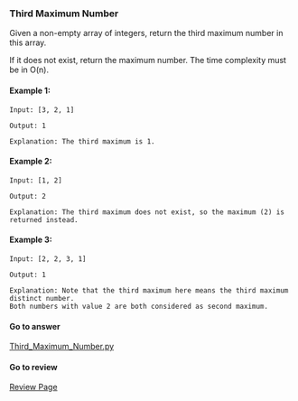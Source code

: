 ### Third Maximum Number

Given a non-empty array of integers, return the third maximum number in this array. 

If it does not exist, return the maximum number. The time complexity must be in O(n).

#### Example 1:

```
Input: [3, 2, 1]

Output: 1

Explanation: The third maximum is 1.
```

#### Example 2:

```
Input: [1, 2]

Output: 2

Explanation: The third maximum does not exist, so the maximum (2) is returned instead.
```

#### Example 3:

```
Input: [2, 2, 3, 1]

Output: 1

Explanation: Note that the third maximum here means the third maximum distinct number.
Both numbers with value 2 are both considered as second maximum.
```

####  Go to answer

[Third_Maximum_Number.py](https://github.com/Kelv1nYu/LeetCode_Practices/blob/master/Code/Third_Maximum_Number.py)

#### Go to review

[Review Page](https://github.com/Kelv1nYu/LeetCode_Practices/blob/master/Review/Third_Maximum_Number.md)